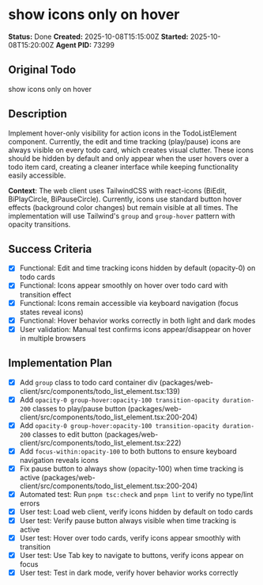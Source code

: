 # show icons only on hover

**Status:** Done
**Created:** 2025-10-08T15:15:00Z
**Started:** 2025-10-08T15:20:00Z
**Agent PID:** 73299

## Original Todo

show icons only on hover

## Description

Implement hover-only visibility for action icons in the TodoListElement component. Currently, the edit and time tracking (play/pause) icons are always visible on every todo card, which creates visual clutter. These icons should be hidden by default and only appear when the user hovers over a todo item card, creating a cleaner interface while keeping functionality easily accessible.

**Context**: The web client uses TailwindCSS with react-icons (BiEdit, BiPlayCircle, BiPauseCircle). Currently, icons use standard button hover effects (background color changes) but remain visible at all times. The implementation will use Tailwind's `group` and `group-hover` pattern with opacity transitions.

## Success Criteria

- [x] Functional: Edit and time tracking icons hidden by default (opacity-0) on todo cards
- [x] Functional: Icons appear smoothly on hover over todo card with transition effect
- [x] Functional: Icons remain accessible via keyboard navigation (focus states reveal icons)
- [x] Functional: Hover behavior works correctly in both light and dark modes
- [x] User validation: Manual test confirms icons appear/disappear on hover in multiple browsers

## Implementation Plan

- [x] Add `group` class to todo card container div (packages/web-client/src/components/todo_list_element.tsx:139)
- [x] Add `opacity-0 group-hover:opacity-100 transition-opacity duration-200` classes to play/pause button (packages/web-client/src/components/todo_list_element.tsx:200-204)
- [x] Add `opacity-0 group-hover:opacity-100 transition-opacity duration-200` classes to edit button (packages/web-client/src/components/todo_list_element.tsx:222)
- [x] Add `focus-within:opacity-100` to both buttons to ensure keyboard navigation reveals icons
- [x] Fix pause button to always show (opacity-100) when time tracking is active (packages/web-client/src/components/todo_list_element.tsx:200-204)
- [x] Automated test: Run `pnpm tsc:check` and `pnpm lint` to verify no type/lint errors
- [x] User test: Load web client, verify icons hidden by default on todo cards
- [x] User test: Verify pause button always visible when time tracking is active
- [x] User test: Hover over todo cards, verify icons appear smoothly with transition
- [x] User test: Use Tab key to navigate to buttons, verify icons appear on focus
- [x] User test: Test in dark mode, verify hover behavior works correctly

